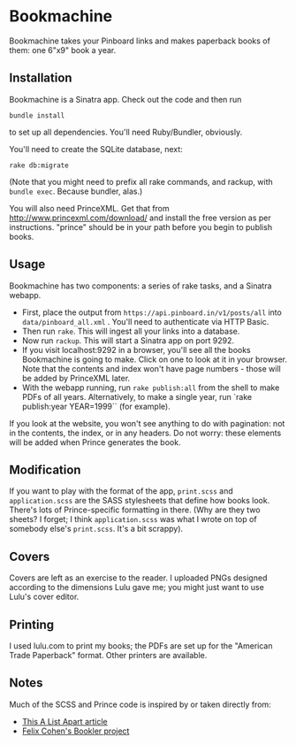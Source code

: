 Bookmachine
===========

Bookmachine takes your Pinboard links and makes paperback books of them: one
6"x9" book a year.

Installation
------------

Bookmachine is a Sinatra app. Check out the code and then run

    bundle install

to set up all dependencies. You'll need Ruby/Bundler, obviously.

You'll need to create the SQLite database, next:

    rake db:migrate

(Note that you might need to prefix all rake commands, and rackup, with `bundle
exec`. Because bundler, alas.)

You will also need PrinceXML. Get that from http://www.princexml.com/download/ and install
the free version as per instructions. "prince" should be in your path before
you begin to publish books.

Usage
-----

Bookmachine has two components: a series of rake tasks, and a Sinatra webapp.

* First, place the output from `https://api.pinboard.in/v1/posts/all` into
  `data/pinboard_all.xml` . You'll need to authenticate via HTTP Basic.
* Then run `rake`. This will ingest all your links into a database.
* Now run `rackup`. This will start a Sinatra app on port 9292.
* If you visit localhost:9292 in a browser, you'll see all the books
  Bookmachine is going to make. Click on one to look at it in your browser.
  Note that the contents and index won't have page numbers - those will be
  added by PrinceXML later.
* With the webapp running, run `rake publish:all` from the shell to make PDFs
  of all years. Alternatively, to make a single year, run `rake publish:year
  YEAR=1999`` (for example).

If you look at the website, you won't see anything to do with pagination: not
in the contents, the index, or in any headers. Do not worry: these elements
will be added when Prince generates the book.


Modification
------------

If you want to play with the format of the app, `print.scss` and `application.scss`
are the SASS stylesheets that define how books look. There's lots of
Prince-specific formatting in there. (Why are they two sheets? I forget;
I think `application.scss` was what I wrote on top of somebody else's `print.scss`.
It's a bit scrappy).

Covers
------

Covers are left as an exercise to the reader. I uploaded PNGs designed
according to the dimensions Lulu gave me; you might just want to use Lulu's
cover editor.

Printing
--------

I used lulu.com to print my books; the PDFs are set up for the "American Trade
Paperback" format. Other printers are available.

Notes
-----

Much of the SCSS and Prince code is inspired by or taken directly from:

* [This A List Apart article](http://www.alistapart.com/articles/boom)
* [Felix Cohen's Bookler project](https://github.com/headshift/Bookler)